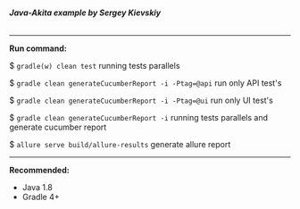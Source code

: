 ###### **Java-Akita example by Sergey Kievskiy**

*****
**Run command:**

$ `gradle(w) clean test` running tests parallels
    
$ `gradle clean generateCucumberReport -i -Ptag=@api` run only API test's

$ `gradle clean generateCucumberReport -i -Ptag=@ui`  run only UI test's

$ `gradle clean generateCucumberReport -i` running tests parallels and generate cucumber report

$ `allure serve build/allure-results` generate allure report  

*****
**Recommended:**
* Java 1.8
* Gradle 4+
  